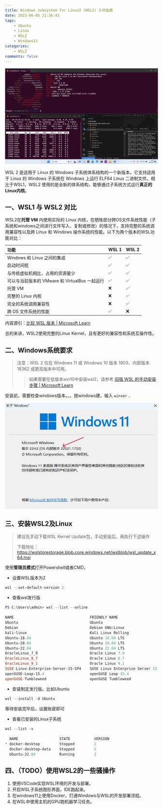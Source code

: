 ```yaml
---
title: Windows subsystem for Linux2 (WSL2) 入坑指南
date: 2023-06-05 21:36:43
tags:
    - Ubuntu
    - Linux
    - WSL2
    - Windows11
categories:
    - WSL2
comments: false
---
```


![WSL2](./Windows-subsystem-for-Linux2-WSL2-入坑指南/WSL2.png)

WSL 2 是适用于 Linux 的 Windows 子系统体系结构的一个新版本，它支持适用于 Linux 的 Windows 子系统在 Windows 上运行 ELF64 Linux 二进制文件。相比于WSL1，WSL2 使用的是全新的体系结构，能够通过子系统方式运行**真正的 Linux内核**。

<!-- more -->



## 一、WSL1 与 WSL2 对比

WSL2在**托管 VM** 内使用实际的 Linux 内核，在牺牲部分跨OS文件系统性能（子系统和windows之间进行文件写入、复制或修改）的情况下，支持完整的系统调用兼容性以及跨 Linux 和 Windows 操作系统的性能。以下为两个版本的WSL功能对比：

| 功能                                           | WSL 1 | WSL 2 |
| :--------------------------------------------- | :---- | :---- |
| Windows 和 Linux 之间的集成                    | ✅     | ✅     |
| 启动时间短                                     | ✅     | ✅     |
| 与传统虚拟机相比，占用的资源量少               | ✅     | ✅     |
| 可以与当前版本的 VMware 和 VirtualBox 一起运行 | ✅     | ✅     |
| 托管 VM                                        | ❌     | ✅     |
| 完整的 Linux 内核                              | ❌     | ✅     |
| 完全的系统调用兼容性                           | ❌     | ✅     |
| 跨 OS 文件系统的性能                           | ✅     | ❌     |

内容源引：[比较 WSL 版本 | Microsoft Learn](https://learn.microsoft.com/zh-cn/windows/wsl/compare-versions)

总的来讲，WSL2使用完整的Linux Kernel，且有更好的兼容性和系统互操作性。



## 二、Windows系统要求

> 注意：WSL 2 仅在 Windows 11 或 Windows 10 版本 1903、内部版本 18362 或更高版本中可用。
>
> > 如果需要在低版本win10中安装wsl2，请参考 [旧版 WSL 的手动安装步骤 | Microsoft Learn](https://learn.microsoft.com/zh-cn/windows/wsl/install-manual)

安装前，需要检查windows版本。。。按windows建，输入 `winver` ..

![image-20230606173940852](./Windows-subsystem-for-Linux2-WSL2-入坑指南/winver.png)

## 三、安装WSL2及Linux

> 建议先手动下载WSL Kernel Update包，手动安装后，再执行下述操作
>
> 下载地址：https://wslstorestorage.blob.core.windows.net/wslblob/wsl_update_x64.msi

使用**管理员模式**打开Powershell或者CMD，

- 设置WSL版本为2

```powershell
wsl --set-default-version 2
```

- 查看wsl发行版

```powershell
PS C:\Users\admin> wsl --list --online

NAME                                   FRIENDLY NAME
Ubuntu                                 Ubuntu
Debian                                 Debian GNU/Linux
kali-linux                             Kali Linux Rolling
Ubuntu-18.04                           Ubuntu 18.04 LTS
Ubuntu-20.04                           Ubuntu 20.04 LTS
Ubuntu-22.04                           Ubuntu 22.04 LTS
OracleLinux_7_9                        Oracle Linux 7.9
OracleLinux_8_7                        Oracle Linux 8.7
OracleLinux_9_1                        Oracle Linux 9.1
SUSE-Linux-Enterprise-Server-15-SP4    SUSE Linux Enterprise Server 15 SP4
openSUSE-Leap-15.4                     openSUSE Leap 15.4
openSUSE-Tumbleweed                    openSUSE Tumbleweed
```

- 安装制定发行版。比如Ubuntu

```powershell
wsl --install -d Ubuntu
```

等待安装完毕后，设置账密即可

- 查看已安装的Linux子系统

```powershell
wsl --list -v

  NAME                   STATE           VERSION
* docker-desktop         Stopped         2
  docker-desktop-data    Stopped         2
  Ubuntu-22.04           Running         2
```



## 四、（TODO）使用WSL2的一些骚操作

1. 使用VSCode实现WSL环境的开发与部署。
2. 开启WSL子系统图形界面，IDE跑起来。
3. 在windows11上使用Docker，打通Windows与WSL的开发部署流程。
4. 在WSL中使用主机的GPU跑机器学习任务。
